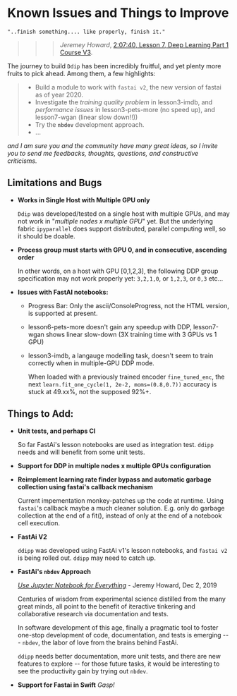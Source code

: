 
# Known Issues and Things to Improve

    "..finish something.... like properly, finish it."
> > > *Jeremey Howard*, [2:07:40, Lesson 7, Deep Learning Part 1 Course V3](https://www.youtube.com/watch?v=9spwoDYwW_I&feature=youtu.be&t=7660).

The journey to build `Ddip` has been incredibly fruitful, and yet plenty more fruits to pick ahead.  Among them, a few highlights:

> * Build a module to work with `fastai v2`, the new version of fastai as of year 2020.
> * Investigate the *training quality problem* in lesson3-imdb, and *performance issues* in lesson3-pets-more (no speed up), and lesson7-wgan (linear slow down!!))
> * Try the **`nbdev`** development approach.
> * ... 

*and I am sure you and the community have many great ideas, so I invite you to send me feedbacks, thoughts, questions, and constructive criticisms.*


## Limitations and Bugs

* **Works in Single Host with Multiple GPU only**

    `Ddip` was developed/tested on a single host with multiple GPUs, and may not work in "*multiple nodes x multiple GPU*" yet.  But the underlying fabric `ipyparallel` does support distributed, parallel computing well, so it should be doable.

* **Process group must starts with GPU 0, and in consecutive, ascending order**

    In other words, on a host with GPU [0,1,2,3], the following DDP group specification may not work properly yet: 
    `3,2,1,0`, or `1,2,3`, or `0,3` etc...

* **Issues with FastAI notebooks:**
    * Progress Bar: Only the ascii/ConsoleProgress, not the HTML version, is supported at present.
    * lesson6-pets-more doesn't gain any speedup with DDP, lesson7-wgan shows linear slow-down (3X training time with 3 GPUs vs 1 GPU)

    * lesson3-imdb, a langauge modelling task, doesn't seem to train correctly when in multiple-GPU DDP mode.

        When loaded with a previously trained encoder `fine_tuned_enc`, the next `learn.fit_one_cycle(1, 2e-2, moms=(0.8,0.7))` accuracy is stuck at 49.xx%, not the supposed 92%+.

## Things to Add:
* **Unit tests, and perhaps CI**

    So far FastAi's lesson notebooks are used as integration test.  `ddipp` needs and will benefit from some unit tests.
* **Support for DDP in multiple nodes x multiple GPUs configuration**

* **Reimplement learning rate finder bypass and automatic garbage collection using fastai's callback mechanism**
    
    Current impementation monkey-patches up the code at runtime.  Using `fastai`'s callback maybe a much cleaner solution.  E.g. only do garbage collection at the end of a fit(), instead of only at the end of a notebook cell execution.

* **FastAi V2**
    
    `ddipp` was developed using FastAi v1's lesson notebooks, and `fastai v2` is being rolled out. `ddipp` may need to catch up.

* **FastAi's `nbdev` Approach**
    
    *[Use Jupyter Notebook for Everything](https://www.fast.ai/2019/12/02/nbdev/)* - Jeremy Howard, Dec 2, 2019

    Centuries of wisdom from experimental science distilled from the many great minds, all point to the benefit of iteractive tinkering and collaborative research via documentation and tests. 
    
    In software development of this age, finally a pragmatic tool to foster one-stop development of code, documentation, and tests is emerging --- `nbdev`, the labor of love from the brains behind FastAi.

    `ddipp` needs better documentation, more unit tests, and there are new features to explore -- for those future tasks, it would be interesting to see the productivity gain by trying out `nbdev`.


* **Support for Fastai in Swift**  *Gasp!*





